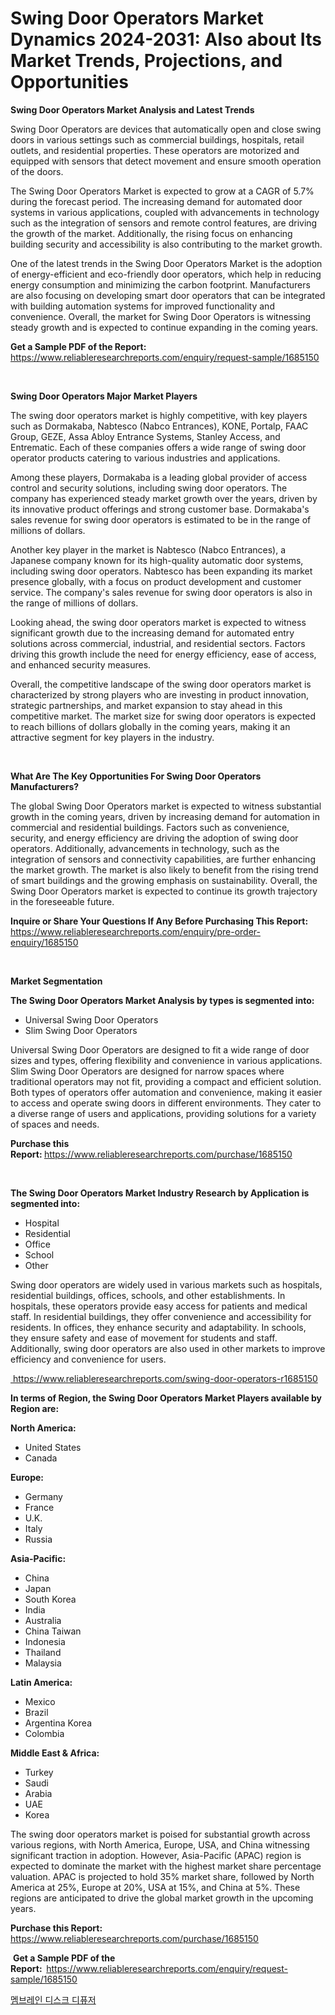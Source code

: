 <p><h1>Swing Door Operators Market Dynamics 2024-2031: Also about Its Market Trends, Projections, and Opportunities</h1></p><p><strong>Swing Door Operators Market Analysis and Latest Trends</strong></p>
<p><p>Swing Door Operators are devices that automatically open and close swing doors in various settings such as commercial buildings, hospitals, retail outlets, and residential properties. These operators are motorized and equipped with sensors that detect movement and ensure smooth operation of the doors.</p><p>The Swing Door Operators Market is expected to grow at a CAGR of 5.7% during the forecast period. The increasing demand for automated door systems in various applications, coupled with advancements in technology such as the integration of sensors and remote control features, are driving the growth of the market. Additionally, the rising focus on enhancing building security and accessibility is also contributing to the market growth.</p><p>One of the latest trends in the Swing Door Operators Market is the adoption of energy-efficient and eco-friendly door operators, which help in reducing energy consumption and minimizing the carbon footprint. Manufacturers are also focusing on developing smart door operators that can be integrated with building automation systems for improved functionality and convenience. Overall, the market for Swing Door Operators is witnessing steady growth and is expected to continue expanding in the coming years.</p></p>
<p><strong>Get a Sample PDF of the Report:&nbsp;</strong> <a href="https://www.reliableresearchreports.com/enquiry/request-sample/1685150">https://www.reliableresearchreports.com/enquiry/request-sample/1685150</a></p>
<p>&nbsp;</p>
<p><strong>Swing Door Operators Major Market Players</strong></p>
<p><p>The swing door operators market is highly competitive, with key players such as Dormakaba, Nabtesco (Nabco Entrances), KONE, Portalp, FAAC Group, GEZE, Assa Abloy Entrance Systems, Stanley Access, and Entrematic. Each of these companies offers a wide range of swing door operator products catering to various industries and applications.</p><p>Among these players, Dormakaba is a leading global provider of access control and security solutions, including swing door operators. The company has experienced steady market growth over the years, driven by its innovative product offerings and strong customer base. Dormakaba's sales revenue for swing door operators is estimated to be in the range of millions of dollars.</p><p>Another key player in the market is Nabtesco (Nabco Entrances), a Japanese company known for its high-quality automatic door systems, including swing door operators. Nabtesco has been expanding its market presence globally, with a focus on product development and customer service. The company's sales revenue for swing door operators is also in the range of millions of dollars.</p><p>Looking ahead, the swing door operators market is expected to witness significant growth due to the increasing demand for automated entry solutions across commercial, industrial, and residential sectors. Factors driving this growth include the need for energy efficiency, ease of access, and enhanced security measures.</p><p>Overall, the competitive landscape of the swing door operators market is characterized by strong players who are investing in product innovation, strategic partnerships, and market expansion to stay ahead in this competitive market. The market size for swing door operators is expected to reach billions of dollars globally in the coming years, making it an attractive segment for key players in the industry.</p></p>
<p>&nbsp;</p>
<p><strong>What Are The Key Opportunities For Swing Door Operators Manufacturers?</strong></p>
<p><p>The global Swing Door Operators market is expected to witness substantial growth in the coming years, driven by increasing demand for automation in commercial and residential buildings. Factors such as convenience, security, and energy efficiency are driving the adoption of swing door operators. Additionally, advancements in technology, such as the integration of sensors and connectivity capabilities, are further enhancing the market growth. The market is also likely to benefit from the rising trend of smart buildings and the growing emphasis on sustainability. Overall, the Swing Door Operators market is expected to continue its growth trajectory in the foreseeable future.</p></p>
<p><strong>Inquire or Share Your Questions If Any Before Purchasing This Report:</strong> <a href="https://www.reliableresearchreports.com/enquiry/pre-order-enquiry/1685150">https://www.reliableresearchreports.com/enquiry/pre-order-enquiry/1685150</a></p>
<p>&nbsp;</p>
<p><strong>Market Segmentation</strong></p>
<p><strong>The Swing Door Operators Market Analysis by types is segmented into:</strong></p>
<p><ul><li>Universal Swing Door Operators</li><li>Slim Swing Door Operators</li></ul></p>
<p><p>Universal Swing Door Operators are designed to fit a wide range of door sizes and types, offering flexibility and convenience in various applications. Slim Swing Door Operators are designed for narrow spaces where traditional operators may not fit, providing a compact and efficient solution. Both types of operators offer automation and convenience, making it easier to access and operate swing doors in different environments. They cater to a diverse range of users and applications, providing solutions for a variety of spaces and needs.</p></p>
<p><strong>Purchase this Report:&nbsp;</strong><a href="https://www.reliableresearchreports.com/purchase/1685150">https://www.reliableresearchreports.com/purchase/1685150</a></p>
<p>&nbsp;</p>
<p><strong>The Swing Door Operators Market Industry Research by Application is segmented into:</strong></p>
<p><ul><li>Hospital</li><li>Residential</li><li>Office</li><li>School</li><li>Other</li></ul></p>
<p><p>Swing door operators are widely used in various markets such as hospitals, residential buildings, offices, schools, and other establishments. In hospitals, these operators provide easy access for patients and medical staff. In residential buildings, they offer convenience and accessibility for residents. In offices, they enhance security and adaptability. In schools, they ensure safety and ease of movement for students and staff. Additionally, swing door operators are also used in other markets to improve efficiency and convenience for users.</p></p>
<p><a href="https://www.reliableresearchreports.com/swing-door-operators-r1685150">&nbsp;https://www.reliableresearchreports.com/swing-door-operators-r1685150</a></p>
<p><strong>In terms of Region, the Swing Door Operators Market Players available by Region are:</strong></p>
<p>
    <p> <strong> North America: </strong>
        <ul>
            <li>United States</li>
            <li>Canada</li>
        </ul>
        </p> 
    <p> <strong> Europe: </strong>
        <ul>
            <li>Germany</li>
            <li>France</li>
            <li>U.K.</li>
            <li>Italy</li>
            <li>Russia</li>
        </ul>
        </p> 
    <p> <strong> Asia-Pacific: </strong>
        <ul>
            <li>China</li>
            <li>Japan</li>
            <li>South Korea</li>
            <li>India</li>
            <li>Australia</li>
            <li>China Taiwan</li>
            <li>Indonesia</li>
            <li>Thailand</li>
            <li>Malaysia</li>
        </ul>
        </p> 
    <p> <strong> Latin America: </strong>
        <ul>
            <li>Mexico</li>
            <li>Brazil</li>
            <li>Argentina Korea</li>
            <li>Colombia</li>
        </ul>
        </p> 
    <p> <strong> Middle East & Africa: </strong>
        <ul>
            <li>Turkey</li>
            <li>Saudi</li>
            <li>Arabia</li>
            <li>UAE</li>
            <li>Korea</li>
        </ul>
    </p>
    </p>
<p><p>The swing door operators market is poised for substantial growth across various regions, with North America, Europe, USA, and China witnessing significant traction in adoption. However, Asia-Pacific (APAC) region is expected to dominate the market with the highest market share percentage valuation. APAC is projected to hold 35% market share, followed by North America at 25%, Europe at 20%, USA at 15%, and China at 5%. These regions are anticipated to drive the global market growth in the upcoming years.</p></p>
<p><strong>Purchase this Report: </strong><a href="https://www.reliableresearchreports.com/purchase/1685150">https://www.reliableresearchreports.com/purchase/1685150</a></p>
<p>&nbsp;<strong>Get a Sample PDF of the Report:&nbsp;&nbsp;</strong><a href="https://www.reliableresearchreports.com/enquiry/request-sample/1685150">https://www.reliableresearchreports.com/enquiry/request-sample/1685150</a></p>
<p><strong></strong></p>
<p><p><a href="https://medium.com/@maryamsipes/%EB%A7%89-%EB%94%94%EC%8A%A4%ED%81%AC-%EB%94%94%ED%93%A8%EC%A0%80-%EC%8B%9C%EC%9E%A5-%EC%A1%B0%EC%82%AC-%EB%B3%B4%EA%B3%A0%EC%84%9C-%EA%B7%B8-%EC%97%AD%EC%82%AC-%EB%B0%8F-2024%EB%85%84%EB%B6%80%ED%84%B0-2031%EB%85%84%EA%B9%8C%EC%A7%80%EC%9D%98-%EC%98%88%EC%B8%A1-682b9e9673e6">멤브레인 디스크 디퓨저</a></p></p>